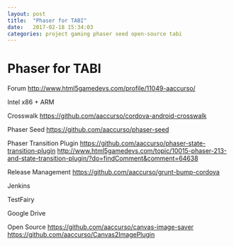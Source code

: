 ```yaml
---
layout: post
title:  "Phaser for TABI"
date:   2017-02-18 15:34:03
categories: project gaming phaser seed open-source tabi
---
```

# Phaser for TABI

Forum
http://www.html5gamedevs.com/profile/11049-aaccurso/

Intel x86 + ARM

Crosswalk
https://github.com/aaccurso/cordova-android-crosswalk

Phaser Seed
https://github.com/aaccurso/phaser-seed

Phaser Transition Plugin
https://github.com/aaccurso/phaser-state-transition-plugin
http://www.html5gamedevs.com/topic/10015-phaser-213-and-state-transition-plugin/?do=findComment&comment=64638

Release Management
https://github.com/aaccurso/grunt-bump-cordova

Jenkins

TestFairy

Google Drive

Open Source
https://github.com/aaccurso/canvas-image-saver
https://github.com/aaccurso/Canvas2ImagePlugin


